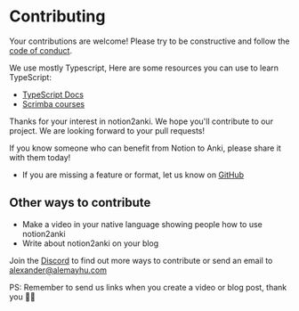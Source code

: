 # Contributing

Your contributions are welcome! Please try to be constructive and follow the [code of conduct](./CODE_OF_CONDUCT.md).

We use mostly Typescript, Here are some resources you can use to learn TypeScript:

- [TypeScript Docs](https://www.typescriptlang.org/)
- [Scrimba courses](https://scrimba.com/)

Thanks for your interest in notion2anki. We hope you'll contribute to our project. We are looking forward to your pull requests!

If you know someone who can benefit from Notion to Anki, please share it with them today!

- If you are missing a feature or format, let us know on [GitHub](https://github.com/2anki/2anki.net/issues)

## Other ways to contribute

- Make a video in your native language showing people how to use notion2anki
- Write about notion2anki on your blog

Join the [Discord](https://discord.gg/PSKC3uS) to find out more ways to contribute or send an email to [alexander@alemayhu.com](mailto:alexander@alemayhu.com)

PS: Remember to send us links when you create a video or blog post, thank you 🙏🏾
